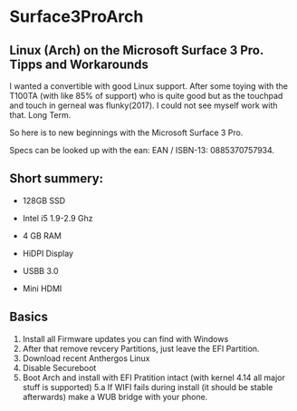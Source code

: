 # Surface3ProArch
Linux (Arch) on the Microsoft Surface 3 Pro. Tipps and Workarounds
------
I wanted a convertible with good Linux support. After some toying with the T100TA (with like 85% of support) who is quite good but as the touchpad and touch in gerneal was flunky(2017). I could not see myself work with that. Long Term.

So here is to new beginnings with the Microsoft Surface 3 Pro.

Specs can be looked up with the ean: EAN / ISBN-13:	0885370757934.

## Short summery:

- 128GB SSD

- Intel i5 1.9-2.9 Ghz

- 4 GB RAM

- HiDPI Display

- USBB 3.0

- Mini HDMI

## Basics

1. Install all Firmware updates you can find with Windows
2. After that remove revcery Partitions, just leave the EFI Partition.
3. Download recent Anthergos Linux
4. Disable Secureboot
5. Boot Arch and install with EFI Pratition intact (with kernel 4.14 all major stuff is supported)
5.a If WIFI fails during install (it should be stable afterwards) make a WUB bridge with your phone.
